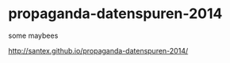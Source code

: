 propaganda-datenspuren-2014
===========================

some maybees

http://santex.github.io/propaganda-datenspuren-2014/
